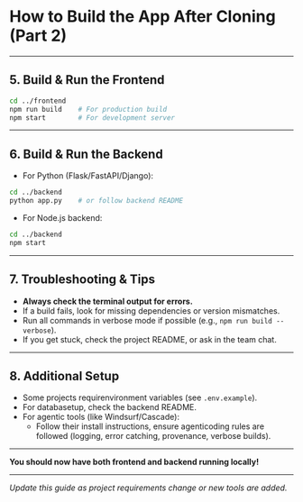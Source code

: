 # How to Build the App After Cloning (Part 2)

---

## 5. Build & Run the Frontend
```sh
cd ../frontend
npm run build    # For production build
npm start        # For development server
```

---

## 6. Build & Run the Backend
- For Python (Flask/FastAPI/Django):
```sh
cd ../backend
python app.py    # or follow backend README
```
- For Node.js backend:
```sh
cd ../backend
npm start
```

---

## 7. Troubleshooting & Tips
- **Always check the terminal output for errors.**
- If a build fails, look for missing dependencies or version mismatches.
- Run all commands in verbose mode if possible (e.g., `npm run build --verbose`).
- If you get stuck, check the project README, or ask in the team chat.

---

## 8. Additional Setup
- Some projects requirenvironment variables (see `.env.example`).
- For databasetup, check the backend README.
- For agentic tools (like Windsurf/Cascade):
  - Follow their install instructions, ensure agenticoding rules are followed (logging, error catching, provenance, verbose builds).

---

**You should now have both frontend and backend running locally!**

---

*Update this guide as project requirements change or new tools are added.*



